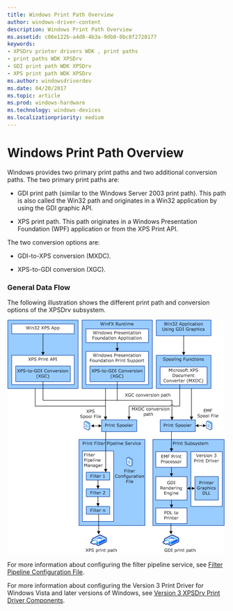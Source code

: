 ```yaml
---
title: Windows Print Path Overview
author: windows-driver-content
description: Windows Print Path Overview
ms.assetid: c06e122b-a4d8-4b3a-9db0-0bc8f2728177
keywords:
- XPSDrv printer drivers WDK , print paths
- print paths WDK XPSDrv
- GDI print path WDK XPSDrv
- XPS print path WDK XPSDrv
ms.author: windowsdriverdev
ms.date: 04/20/2017
ms.topic: article
ms.prod: windows-hardware
ms.technology: windows-devices
ms.localizationpriority: medium
---
```


# Windows Print Path Overview

Windows provides two primary print paths and two additional conversion paths. The two primary print paths are:

-   GDI print path (similar to the Windows Server 2003 print path). This path is also called the Win32 path and originates in a Win32 application by using the GDI graphic API.

-   XPS print path. This path originates in a Windows Presentation Foundation (WPF) application or from the XPS Print API.

The two conversion options are:

-   GDI-to-XPS conversion (MXDC).

-   XPS-to-GDI conversion (XGC).

### General Data Flow

The following illustration shows the different print path and conversion options of the XPSDrv subsystem.

![diagram illustrating the different print-path and conversion options of the xpsdrv subsystem](images/printpathoverview.png)

For more information about configuring the filter pipeline service, see [Filter Pipeline Configuration File](filter-pipeline-configuration-file.md).

For more information about configuring the Version 3 Print Driver for Windows Vista and later versions of Windows, see [Version 3 XPSDrv Print Driver Components](version-3-xpsdrv-print-driver-components.md).
